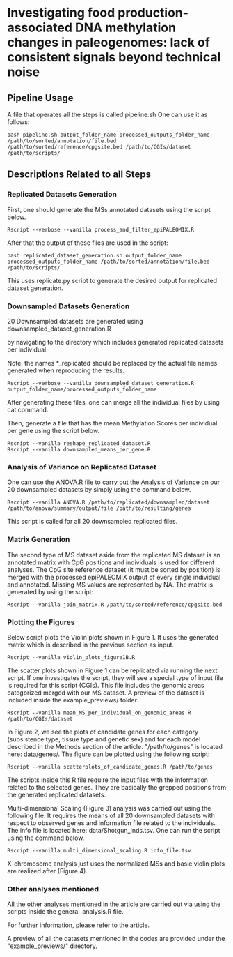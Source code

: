 
# Investigating food production-associated DNA methylation changes in paleogenomes: lack of consistent signals beyond technical noise

## Pipeline Usage
A file that operates all the steps is called pipeline.sh
One can use it as follows:

```
bash pipeline.sh output_folder_name processed_outputs_folder_name /path/to/sorted/annotation/file.bed /path/to/sorted/reference/cpgsite.bed /path/to/CGIs/dataset /path/to/scripts/
```

## Descriptions Related to all Steps
### Replicated Datasets Generation

First, one should generate the MSs annotated datasets using the script below.

```
Rscript --verbose --vanilla process_and_filter_epiPALEOMIX.R
```

After that the output of these files are used in the script:

```
bash replicated_dataset_generation.sh output_folder_name processed_outputs_folder_name /path/to/sorted/annotation/file.bed /path/to/scripts/
```

This uses replicate.py script to generate the desired output for replicated dataset generation.

### Downsampled Datasets Generation

20 Downsampled datasets are generated using downsampled_dataset_generation.R

by navigating to the directory which includes generated replicated datasets per individual.

Note: the names *_replicated should be replaced by the actual file names generated when reproducing the results.

  
```
Rscript --verbose --vanilla downsampled_dataset_generation.R output_folder_name/processed_outputs_folder_name
```
After generating these files, one can merge all the individual files by using cat command.

Then, generate a file that has the mean Methylation Scores per individual per gene using the script below.

```
Rscript --vanilla reshape_replicated_dataset.R
Rscript --vanilla downsampled_means_per_gene.R
```

### Analysis of Variance on Replicated Dataset

  

One can use the ANOVA.R file to carry out the Analysis of Variance on our 20 downsampled datasets by simply using the command below.

  
```
Rscript --vanilla ANOVA.R /path/to/replicated/downsampled/dataset /path/to/anova/summary/output/file /path/to/resulting/genes
```

This script is called for all 20 downsampled replicated files.


### Matrix Generation

The second type of MS dataset aside from the replicated MS dataset is an annotated matrix with CpG positions and individuals is used for different analyses. The CpG site reference dataset (it must be sorted by position) is merged with the processed epiPALEOMIX output of every single individual and annotated. Missing MS values are represented by NA. The matrix is generated by using the script:

  
```
Rscript --vanilla join_matrix.R /path/to/sorted/reference/cpgsite.bed
```

### Plotting the Figures

  

Below script plots the Violin plots shown in Figure 1. It uses the generated matrix which is described in the previous section as input.

  
```
Rscript --vanilla violin_plots_figure1B.R
```

The scatter plots shown in Figure 1 can be replicated via running the next script. If one investigates the script, they will see a special type of input file is required for this script (CGIs). This file includes the genomic areas categorized merged with our MS dataset. A preview of the dataset is included inside the example_previews/ folder.

```
Rscript --vanilla mean_MS_per_individual_on_genomic_areas.R /path/to/CGIs/dataset
```

 
In Figure 2, we see the plots of candidate genes for each category (subsistence type, tissue type and genetic sex) and for each model described in the Methods section of the article. "/path/to/genes" is located here: data/genes/. The figure can be plotted using the following script:

```
Rscript --vanilla scatterplots_of_candidate_genes.R /path/to/genes
```

The scripts inside this R file require the input files with the information related to the selected genes. They are basically the grepped positions from the generated replicated datasets.

Multi-dimensional Scaling (Figure 3) analysis was carried out using the following file. It requires the means of all 20 downsampled datasets with respect to observed genes and information file related to the individuals. The info file is located here: data/Shotgun_inds.tsv. One can run the script using the command below. 

```
Rscript --vanilla multi_dimensional_scaling.R info_file.tsv
```

X-chromosome analysis just uses the normalized MSs and basic violin plots are realized after (Figure 4).

### Other analyses mentioned

All the other analyses mentioned in the article are carried out via using the scripts inside the general_analysis.R file.


For further information, please refer to the article.

A preview of all the datasets mentioned in the codes are provided under the "example_previews/" directory.
